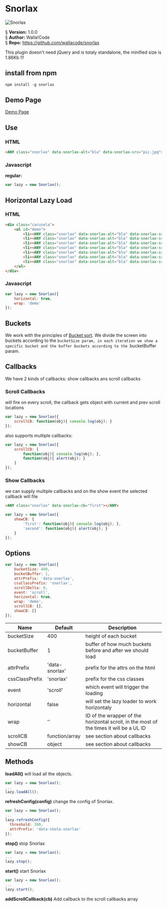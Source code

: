 # Snorlax
![Snorlax](http://cdn.bulbagarden.net/upload/thumb/f/fb/143Snorlax.png/250px-143Snorlax.png)

§    __Version:__ 1.0.0  
§    __Author:__ Walla!Code  
§    __Repo:__ https://github.com/wallacode/snorlax  

This plugin doesn't need jQuery and is totaly standalone, the minified size is 1.86Kb !!!

## install from npm
```javascript
npm install -g snorlax
```

## Demo Page
[Demo Page](https://wallacode.github.io/snorlax/)

## Use
### HTML
```html
<ANY class="snorlax" data-snorlax-alt="bla" data-snorlax-src="pic.jpg"></ANY>
```

### Javascript
__regular:__
```javascript
var lazy = new Snorlax();
```

## Horizontal Lazy Load
### HTML
```html
<div class="carusela">
	<ul id="demo">
		<li><ANY class="snorlax" data-snorlax-alt="bla" data-snorlax-src="pic.jpg"></ANY></li>
		<li><ANY class="snorlax" data-snorlax-alt="bla" data-snorlax-src="pic.jpg"></ANY></li>
		<li><ANY class="snorlax" data-snorlax-alt="bla" data-snorlax-src="pic.jpg"></ANY></li>
		<li><ANY class="snorlax" data-snorlax-alt="bla" data-snorlax-src="pic.jpg"></ANY></li>
		<li><ANY class="snorlax" data-snorlax-alt="bla" data-snorlax-src="pic.jpg"></ANY></li>
		<li><ANY class="snorlax" data-snorlax-alt="bla" data-snorlax-src="pic.jpg"></ANY></li>
		<li><ANY class="snorlax" data-snorlax-alt="bla" data-snorlax-src="pic.jpg"></ANY></li>
	</ul>
</div>
```

### Javascript
```javascript
var lazy = new Snorlax({
	horizontal: true,
	wrap: 'demo'
});
```

## Buckets
We work with the principles of [Bucket sort](https://en.wikipedia.org/wiki/Bucket_sort).
We divide the screen into buckets according to the ```bucketSize param, in each iteration we show a specific bucket and the buffer buckets according to the ```bucketBuffer param.

## Callbacks
We have 2 kinds of callbacks: show callbacks ans scroll callbacks

### Scroll Callbacks
will fire on every scroll, the callback gets object with current and prev scroll locations
```javascript
var lazy = new Snorlax({
    scrollCB: function(obj){ console.log(obj); }
});
```
also supports multiple callbacks:
```javascript
var lazy = new Snorlax({
    scrollCB: [
        function(obj){ console.log(obj); },
        function(obj){ alert(obj); }
    ]
});
```

### Show Callbacks
we can supply multiple callbacks and on the show event the selected callback will file

```html
<ANY class="snorlax" data-snorlax-cb="first"></ANY>
```

```javascript
var lazy = new Snorlax({
    showCB: {
        'first': function(obj){ console.log(obj); },
        'second': function(obj){ alert(obj); }
    }
});
```

## Options
```javascript
var lazy = new Snorlax({
	bucketSize: 400,
	bucketBuffer: 1,
	attrPrefix: 'data-snorlax',
	cssClassPrefix: 'snorlax',
	scrollDelta: 0,
	event: 'scroll',
	horizontal: true,
	wrap: 'demo',
    scrollCB: [],
    showCB: []
});
```
 Name               | Default        | Description
--------------------|----------------|-------------------
bucketSize          | 400            | height of each bucket
bucketBuffer        | 1              | buffer of how much buckets before and after we should load
attrPrefix          | 'data-snorlax' | prefix for the attrs on the html
cssClassPrefix      | 'snorlax'      | prefix for the css classes
event               | 'scroll'       | which event will trigger the loading
horizontal          | false          | will set the lazy loader to work horizontaly
wrap                | ''             | ID of the wrapper of the horizontal scroll, in the most of the times it will be a UL ID
scrollCB            | function/array | see section about callbacks
showCB              | object         | see section about callbacks

## Methods

__loadAll()__
will load all the objects.
```javascript
var lazy = new Snorlax();
...
lazy.loadAll();
```

__refreshConfig(config)__
change the config of Snorlax.
```javascript
var lazy = new Snorlax();
...
lazy.refreshConfig({
  threshold: 300,
  attrPrefix: 'data-shota-snorlax'
});
```

__stop()__
stop Snorlax
```javascript
var lazy = new Snorlax();
...
lazy.stop();
```

__start()__
start Snorlax
```javascript
var lazy = new Snorlax();
...
lazy.start();
```

__addScrollCallback(cb)__
Add callback to the scroll callbacks array